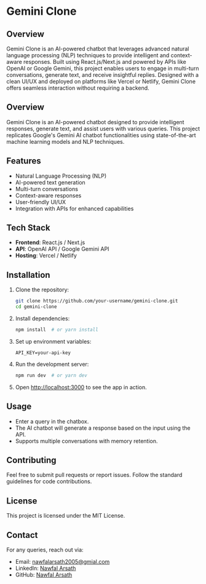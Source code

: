 # Gemini Clone

## Overview
Gemini Clone is an AI-powered chatbot that leverages advanced natural language processing (NLP) techniques to provide intelligent and context-aware responses. Built using React.js/Next.js and powered by APIs like OpenAI or Google Gemini, this project enables users to engage in multi-turn conversations, generate text, and receive insightful replies. Designed with a clean UI/UX and deployed on platforms like Vercel or Netlify, Gemini Clone offers seamless interaction without requiring a backend.

## Overview
Gemini Clone is an AI-powered chatbot designed to provide intelligent responses, generate text, and assist users with various queries. This project replicates Google's Gemini AI chatbot functionalities using state-of-the-art machine learning models and NLP techniques.

## Features
- Natural Language Processing (NLP)
- AI-powered text generation
- Multi-turn conversations
- Context-aware responses
- User-friendly UI/UX
- Integration with APIs for enhanced capabilities

## Tech Stack
- **Frontend**: React.js / Next.js
- **API**: OpenAI API / Google Gemini API
- **Hosting**: Vercel / Netlify

## Installation
1. Clone the repository:
   ```bash
   git clone https://github.com/your-username/gemini-clone.git
   cd gemini-clone
   ```
2. Install dependencies:
   ```bash
   npm install  # or yarn install
   ```
3. Set up environment variables:
   ```plaintext
   API_KEY=your-api-key
   ```
4. Run the development server:
   ```bash
   npm run dev  # or yarn dev
   ```
5. Open [http://localhost:3000](http://localhost:3000) to see the app in action.

## Usage
- Enter a query in the chatbox.
- The AI chatbot will generate a response based on the input using the API.
- Supports multiple conversations with memory retention.

## Contributing
Feel free to submit pull requests or report issues. Follow the standard guidelines for code contributions.

## License
This project is licensed under the MIT License.

## Contact
For any queries, reach out via:
- Email: nawfalarsath2005@gmial.com
- LinkedIn: [Nawfal Arsath](https://www.linkedin.com/in/nawfal-arsath/)
- GitHub: [Nawfal Arsath](https://github.com/nawfal-arsath)

